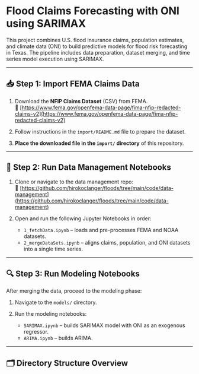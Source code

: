 # Flood Claims Forecasting with ONI using SARIMAX

This project combines U.S. flood insurance claims, population estimates, and climate data (ONI) to build predictive models for flood risk forecasting in Texas. The pipeline includes data preparation, dataset merging, and time series model execution using SARIMAX.

---

## 📥 Step 1: Import FEMA Claims Data

1. Download the **NFIP Claims Dataset** (CSV) from FEMA.  
   🔗 [https://www.fema.gov/openfema-data-page/fima-nfip-redacted-claims-v2](https://www.fema.gov/openfema-data-page/fima-nfip-redacted-claims-v2)

2. Follow instructions in the `import/README.md` file to prepare the dataset.

3. **Place the downloaded file in the `import/` directory** of this repository.

---

## 🔄 Step 2: Run Data Management Notebooks

1. Clone or navigate to the data management repo:  
   🔗 [https://github.com/hirokoclanger/floods/tree/main/code/data-management](https://github.com/hirokoclanger/floods/tree/main/code/data-management)

2. Open and run the following Jupyter Notebooks in order:
   - `1_fetchData.ipynb` – loads and pre-processes FEMA and NOAA datasets.
   - `2_mergeDataSets.ipynb` – aligns claims, population, and ONI datasets into a single time series.

---

## 🔍 Step 3: Run Modeling Notebooks

After merging the data, proceed to the modeling phase:

1. Navigate to the `models/` directory.

2. Run the modeling notebooks:
   - `SARIMAX.ipynb` – builds SARIMAX model with ONI as an exogenous regressor.
   - `ARIMA.ipynb` – builds ARIMA.

---

## 🗂 Directory Structure Overview
